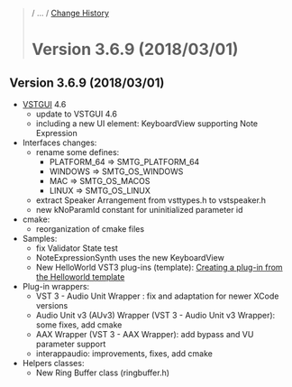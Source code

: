 >/ ... / [Change History](../Index.md)
>
># Version 3.6.9 (2018/03/01)

## Version 3.6.9 (2018/03/01)

- [VSTGUI](../../../What+is+the+VST+3+SDK/VSTGUI.md) 4.6
    - update to VSTGUI 4.6
    - including a new UI element: KeyboardView supporting Note Expression
- Interfaces changes:
    - rename some defines:
        - PLATFORM_64 => SMTG_PLATFORM_64
        - WINDOWS => SMTG_OS_WINDOWS
        - MAC => SMTG_OS_MACOS
        - LINUX => SMTG_OS_LINUX
    - extract Speaker Arrangement from vsttypes.h to vstspeaker.h
    - new kNoParamId constant for uninitialized parameter id
- cmake:
    - reorganization of cmake files
- Samples:
    - fix Validator State test
    - NoteExpressionSynth uses the new KeyboardView
    - New HelloWorld VST3 plug-ins (template): [Creating a plug-in from the Helloworld template](../../../Tutorials/Creating+a+plug-in+from+the+Helloworld+template.md)
- Plug-in wrappers:
    - VST 3 - Audio Unit Wrapper : fix and adaptation for newer XCode versions
    - Audio Unit v3 (AUv3) Wrapper (VST 3 - Audio Unit v3 Wrapper): some fixes, add cmake
    - AAX Wrapper (VST 3 - AAX Wrapper): add bypass and VU parameter support
    - interappaudio: improvements, fixes, add cmake
- Helpers classes:
    - New Ring Buffer class (ringbuffer.h)